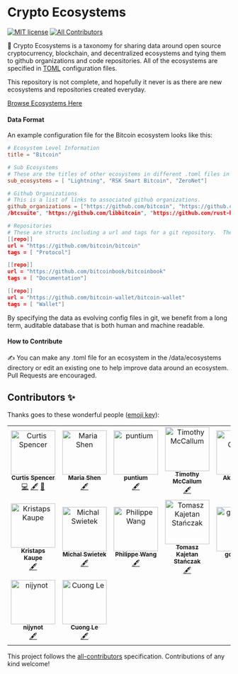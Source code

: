 # Crypto Ecosystems
[![MIT license](http://img.shields.io/badge/license-MIT-brightgreen.svg)](http://opensource.org/licenses/MIT)
[![All Contributors](https://img.shields.io/badge/all_contributors-16-orange.svg?style=flat-square)](#contributors-)

🌲 Crypto Ecosystems is a taxonomy for sharing data around open source cryptocurrency, blockchain, and decentralized ecosystems and tying them to github organizations and code repositories.  All of the ecosystems are specified in [TOML](https://github.com/toml-lang/toml) configuration files.

This repository is not complete, and hopefully it never is as there are new ecosystems and repositories created everyday.

[Browse Ecosystems Here](https://electric-capital.github.io)

#### Data Format

An example configuration file for the Bitcoin ecosystem looks like this:

```toml
# Ecosystem Level Information
title = "Bitcoin"

# Sub Ecosystems
# These are the titles of other ecosystems in different .toml files in the /data/ecosystems directory
sub_ecosystems = [ "Lightning", "RSK Smart Bitcoin", "ZeroNet"]

# Github Organizations
# This is a list of links to associated github organizations.
github_organizations = ["https://github.com/bitcoin", "https://github.com/bitcoin-core", "https://github.com/bitcoinj", "https://github.com
/btcsuite", "https://github.com/libbitcoin", "https://github.com/rust-bitcoin"]

# Repositories
# These are structs including a url and tags for a git repository.  These URLS do not have to be on github.
[[repo]]
url = "https://github.com/bitcoin/bitcoin"
tags = [ "Protocol"]

[[repo]]
url = "https://github.com/bitcoinbook/bitcoinbook"
tags = [ "Documentation"]

[[repo]]
url = "https://github.com/bitcoin-wallet/bitcoin-wallet"
tags = [ "Wallet"]

```

By specifying the data as evolving config files in git, we benefit from a long term, auditable database that is both human and machine readable.  

#### How to Contribute

✍️ You can make any .toml file for an ecosystem in the /data/ecosystems directory or edit an existing one to help improve data around an ecosystem.  Pull Requests are encouraged. 

## Contributors ✨

Thanks goes to these wonderful people ([emoji key](https://allcontributors.org/docs/en/emoji-key)):

<!-- ALL-CONTRIBUTORS-LIST:START - Do not remove or modify this section -->
<!-- prettier-ignore-start -->
<!-- markdownlint-disable -->
<table>
  <tr>
    <td align="center"><a href="https://github.com/jubos"><img src="https://avatars3.githubusercontent.com/u/41347?v=4" width="100px;" alt="Curtis Spencer"/><br /><sub><b>Curtis Spencer</b></sub></a><br /><a href="https://github.com/electric-capital/crypto-ecosystems/commits?author=jubos" title="Code">💻</a> <a href="#content-jubos" title="Content">🖋</a> <a href="https://github.com/electric-capital/crypto-ecosystems/commits?author=jubos" title="Documentation">📖</a></td>
    <td align="center"><a href="https://github.com/mariashen"><img src="https://avatars2.githubusercontent.com/u/6494377?v=4" width="100px;" alt="Maria Shen"/><br /><sub><b>Maria Shen</b></sub></a><br /><a href="#content-mariashen" title="Content">🖋</a></td>
    <td align="center"><a href="https://github.com/puntium"><img src="https://avatars0.githubusercontent.com/u/20433492?v=4" width="100px;" alt="puntium"/><br /><sub><b>puntium</b></sub></a><br /><a href="#content-puntium" title="Content">🖋</a></td>
    <td align="center"><a href="http://timothymccallum.com.au"><img src="https://avatars2.githubusercontent.com/u/9831342?v=4" width="100px;" alt="Timothy McCallum"/><br /><sub><b>Timothy McCallum</b></sub></a><br /><a href="#content-tpmccallum" title="Content">🖋</a></td>
    <td align="center"><a href="https://ake.wtf"><img src="https://avatars1.githubusercontent.com/u/10195782?v=4" width="100px;" alt="Ake Gaviar"/><br /><sub><b>Ake Gaviar</b></sub></a><br /><a href="#content-akegaviar" title="Content">🖋</a></td>
    <td align="center"><a href="https://bitcoindev.network"><img src="https://avatars3.githubusercontent.com/u/7654306?v=4" width="100px;" alt="Gr0kchain"/><br /><sub><b>Gr0kchain</b></sub></a><br /><a href="#content-gr0kchain" title="Content">🖋</a></td>
    <td align="center"><a href="https://kincaidoneil.com"><img src="https://avatars1.githubusercontent.com/u/6435238?v=4" width="100px;" alt="Kincaid O'Neil"/><br /><sub><b>Kincaid O'Neil</b></sub></a><br /><a href="#content-kincaidoneil" title="Content">🖋</a></td>
  </tr>
  <tr>
    <td align="center"><a href="https://github.com/kristapsk"><img src="https://avatars2.githubusercontent.com/u/4500994?v=4" width="100px;" alt="Kristaps Kaupe"/><br /><sub><b>Kristaps Kaupe</b></sub></a><br /><a href="#content-kristapsk" title="Content">🖋</a></td>
    <td align="center"><a href="https://github.com/mike1729"><img src="https://avatars3.githubusercontent.com/u/4404982?v=4" width="100px;" alt="Michal Swietek"/><br /><sub><b>Michal Swietek</b></sub></a><br /><a href="#content-mike1729" title="Content">🖋</a></td>
    <td align="center"><a href="http://philippewang.info/"><img src="https://avatars0.githubusercontent.com/u/3776012?v=4" width="100px;" alt="Philippe Wang"/><br /><sub><b>Philippe Wang</b></sub></a><br /><a href="#content-pw374" title="Content">🖋</a></td>
    <td align="center"><a href="http://nethermind.io"><img src="https://avatars1.githubusercontent.com/u/498913?v=4" width="100px;" alt="Tomasz Kajetan Stańczak"/><br /><sub><b>Tomasz Kajetan Stańczak</b></sub></a><br /><a href="#content-tkstanczak" title="Content">🖋</a></td>
    <td align="center"><a href="https://github.com/gcharang"><img src="https://avatars3.githubusercontent.com/u/21151592?v=4" width="100px;" alt="gcharang"/><br /><sub><b>gcharang</b></sub></a><br /><a href="#content-gcharang" title="Content">🖋</a></td>
    <td align="center"><a href="https://github.com/pikatos"><img src="https://avatars3.githubusercontent.com/u/2621796?v=4" width="100px;" alt="pikatos"/><br /><sub><b>pikatos</b></sub></a><br /><a href="#content-pikatos" title="Content">🖋</a></td>
    <td align="center"><a href="https://github.com/benjyz"><img src="https://avatars3.githubusercontent.com/u/5390515?v=4" width="100px;" alt="Benjamin Cordes"/><br /><sub><b>Benjamin Cordes</b></sub></a><br /><a href="#content-benjyz" title="Content">🖋</a> <a href="https://github.com/electric-capital/crypto-ecosystems/commits?author=benjyz" title="Documentation">📖</a></td>
  </tr>
  <tr>
    <td align="center"><a href="https://github.com/nijynot"><img src="https://avatars0.githubusercontent.com/u/16340977?v=4" width="100px;" alt="nijynot"/><br /><sub><b>nijynot</b></sub></a><br /><a href="#content-nijynot" title="Content">🖋</a></td>
    <td align="center"><a href="https://github.com/cuongleqq"><img src="https://avatars0.githubusercontent.com/u/3232472?v=4" width="100px;" alt="Cuong Le"/><br /><sub><b>Cuong Le</b></sub></a><br /><a href="#content-cuongleqq" title="Content">🖋</a></td>
  </tr>
</table>

<!-- markdownlint-enable -->
<!-- prettier-ignore-end -->
<!-- ALL-CONTRIBUTORS-LIST:END -->

This project follows the [all-contributors](https://github.com/all-contributors/all-contributors) specification. Contributions of any kind welcome!
